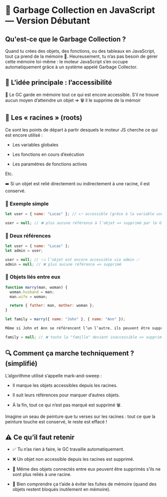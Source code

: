 # 🧹 Garbage Collection en JavaScript — Version Débutant

## Qu'est-ce que le Garbage Collection ?

Quand tu crées des objets, des fonctions, ou des tableaux en JavaScript, tout ça prend de la mémoire 💾.
Heureusement, tu n’as pas besoin de gérer cette mémoire toi-même : le moteur JavaScript s’en occupe automatiquement grâce à un système appelé Garbage Collector.

## 📌 L’idée principale : l’accessibilité

🔗 Le GC garde en mémoire tout ce qui est encore accessible.
S’il ne trouve aucun moyen d’atteindre un objet => 🗑️ il le supprime de la mémoir

## 🌱 Les « racines » (roots)

Ce sont les points de départ à partir desquels le moteur JS cherche ce qui est encore utilisé :

- Les variables globales

- Les fonctions en cours d’exécution

- Les paramètres de fonctions actives

Etc.

➡️ Si un objet est relié directement ou indirectement à une racine, il est conservé.

### 🧪 Exemple simple

```js
let user = { name: "Lucas" }; // 👉 accessible (grâce à la variable user)

user = null; // ❌ plus aucune référence à l’objet => supprimé par le GC
```

### 🧩 Deux références

```js
let user = { name: "Lucas" };
let admin = user;

user = null; // 👈 l’objet est encore accessible via admin ✅
admin = null; // ❌ plus aucune référence => supprimé
```

### 💑 Objets liés entre eux

```js
function marry(man, woman) {
  woman.husband = man;
  man.wife = woman;

  return { father: man, mother: woman };
}

let family = marry({ name: "John" }, { name: "Ann" });

Même si John et Ann se référencent l’un l’autre, ils peuvent être supprimés si la seule référence depuis les racines (ici family) est supprimée :

family = null; // ❌ toute la "famille" devient inaccessible => supprimée

```

## 🔍 Comment ça marche techniquement ? (simplifié)

L’algorithme utilisé s’appelle mark-and-sweep :

- Il marque les objets accessibles depuis les racines.

- Il suit leurs références pour marquer d’autres objets.

- À la fin, tout ce qui n’est pas marqué est supprimé 🗑️.

Imagine un seau de peinture que tu verses sur les racines : tout ce que la peinture touche est conservé, le reste est effacé !

## ⚠️ Ce qu’il faut retenir

- ✅ Tu n’as rien à faire, le GC travaille automatiquement.

- ❌ Un objet non accessible depuis les racines est supprimé.

- 🔗 Même des objets connectés entre eux peuvent être supprimés s’ils ne sont plus reliés à une racine.

- 🧠 Bien comprendre ça t’aide à éviter les fuites de mémoire (quand des objets restent bloqués inutilement en mémoire).